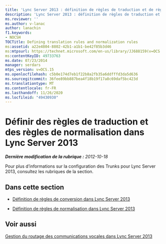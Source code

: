 ```yaml
---
title: 'Lync Server 2013 : définition de règles de traduction et de règles de normalisation'
description: 'Lync Server 2013 : définition de règles de traduction et de règles de normalisation.'
ms.reviewer: ''
ms.author: v-lanac
author: lanachin
f1.keywords:
- NOCSH
TOCTitle: Defining translation rules and normalization rules
ms:assetid: a22e4804-8802-42b1-a1b1-be42f85b3d46
ms:mtpsurl: https://technet.microsoft.com/en-us/library/JJ688159(v=OCS.15)
ms:contentKeyID: 49733763
ms.date: 07/23/2014
manager: serdars
mtps_version: v=OCS.15
ms.openlocfilehash: c5b0e174d7eb1f22b8a2fb35a6ddfffd3da5d636
ms.sourcegitcommit: 36fee89bb887bea4f18b19f17a8c69daf5bc423d
ms.translationtype: MT
ms.contentlocale: fr-FR
ms.lasthandoff: 11/26/2020
ms.locfileid: "49430930"
---
```

# <a name="defining-translation-rules-and-normalization-rules-in-lync-server-2013"></a>Définir des règles de traduction et des règles de normalisation dans Lync Server 2013

<div data-xmlns="http://www.w3.org/1999/xhtml">

<div class="topic" data-xmlns="http://www.w3.org/1999/xhtml" data-msxsl="urn:schemas-microsoft-com:xslt" data-cs="https://msdn.microsoft.com/">

<div data-asp="https://msdn2.microsoft.com/asp">



</div>

<div id="mainSection">

<div id="mainBody">

<span> </span>

_**Dernière modification de la rubrique :** 2012-10-18_

Pour plus d’informations sur la configuration des Trunks pour Lync Server 2013, consultez les rubriques de la section.

<div>

## <a name="in-this-section"></a>Dans cette section

  - [Définition de règles de conversion dans Lync Server 2013](lync-server-2013-defining-translation-rules.md)

  - [Définition de règles de normalisation dans Lync Server 2013](lync-server-2013-defining-normalization-rules.md)

</div>

<div>

## <a name="see-also"></a>Voir aussi


[Gestion du routage des communications vocales dans Lync Server 2013](lync-server-2013-managing-voice-routing.md)  
  

</div>

</div>

<span> </span>

</div>

</div>

</div>

